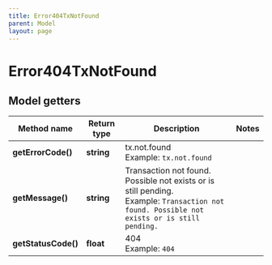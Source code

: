 ```yaml
---
title: Error404TxNotFound
parent: Model
layout: page
---
```


# Error404TxNotFound

## Model getters

Method name | Return type | Description | Notes
------------ | ------------- | ------------- | -------------
**getErrorCode()** | **string** | tx.not.found <br>Example: `tx.not.found` |
**getMessage()** | **string** | Transaction not found. Possible not exists or is still pending. <br>Example: `Transaction not found. Possible not exists or is still pending.` |
**getStatusCode()** | **float** | 404 <br>Example: `404` |

